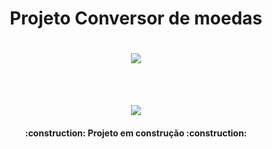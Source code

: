 <h1 align="center"> Projeto Conversor de moedas </h1>

<h1 align="center"><img loading= "lazy" src= "https://github.com/user-attachments/assets/43245217-e979-41ff-8d32-1405efa29df9"/></h1>
</img>
<br></br>
<p align="center">
<img loading="lazy" src="http://img.shields.io/static/v1?label=STATUS&message=EM%20DESENVOLVIMENTO&color=GREEN&style=for-the-badge"/>
</p>
<h4 align="center"> 
    :construction:  Projeto em construção  :construction:
</h4>
